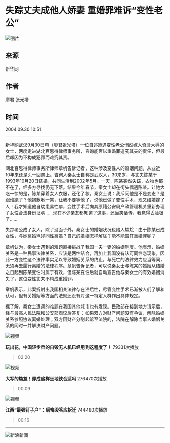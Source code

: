 # 失踪丈夫成他人娇妻 重婚罪难诉“变性老公”

![图片](//n.sinaimg.cn/sinakd10203/238/w119h119/20221208/7ed3-a58e018751ed10b2d3ef2d3808732c16.jpg)

## 来源

新华网

## 作者

廖君 张光塔 

## 时间

2004.09.30 10:51

---

新华网武汉9月30日电（廖君张光塔）一位自述遭遇变性老公悄然嫁人奇耻大辱的女士，两度走进湖北百思得律师事务所，咨询能否以重婚罪追究其夫的责任，但最后却因为不构成犯罪而难究其责。

湖北百思得律师事务所律师章帆告诉记者，这种涉及变性人的婚姻问题，从业近10年来还是头一回遇上。咨询人秦女士自称是武汉人，30来岁，与丈夫陈某于1993年10月20日结婚，共同生活到2002年5月。一天，陈某突然失踪，衣物也都不在了，经多方寻找仍无下落。结果今年春节，秦女士却在街头偶遇陈某。让她大吃一惊的是，陈某穿着女人衣服，还化了妆。秦女士说：我斥问他是不是变态？是跟谁跑了？他抱歉地一笑，让我不要等他了，说他已做了变性手术，现又结婚嫁了人！我才知道他自幼患易性癖，变性手术后向其原籍公安局户政管理机关重新办理了女性合法身份证明……现在不少亲友都知道了这事，还当笑话传，我觉得丢脸极了……

失踪老公成了女人，除了没面子外，秦女士的婚姻状况也陷入尴尬：由于陈某已成女性，与她离婚岂非同性离婚？自己的婚姻怎样解除？能不能告其重婚罪呢？

章帆认为，秦女士遇到的难题直接挑战了我国一夫一妻的婚姻制度。他表示，婚姻关系是一种民事法律关系，应该是两性结合，再加上我国没有认可同性恋现象，因此一方变性这个法律事实足以导致婚姻关系的终止，与死亡的法律效力应当等同，无须再去履行离婚的法律程序。章帆告诉记者，可以说秦女士与陈某的婚姻从结婚之日起到陈某变性时属于有效，但陈某变性后就自动宣告他与秦女士的有效婚姻消失了，这位变性丈夫不构成重婚罪。

章帆表示，此案折射出我国相关法律存在滞后性，尽管变性手术已渐被人们了解和认可，但有关婚姻等方面的法规还没有对这一特定人群作出具体规定。

据了解，秦女士遭遇的难题在我国其他城市也有发现。民政部在接到地方请示后，经与最高人民法院和公安部商议后答复：如果双方对财产问题没有争议，解除婚姻关系参照协议离婚处理；双方因财产分割起诉至法院的，法院在解除当事人婚姻关系的同时一并解决财产问题。

![视频](//z0.sinaimg.cn/auto/crop?img=https://n.sinaimg.cn/vmsri/orj480/7b64f2a5ly1hxtsgju1alj20u00gvabz.jpg&size=370_207&bgf=1&bgc=%23000000)

**玩出花，中国轻步兵的自毁无人机已经用到这程度了！** 79331次播放

> 02:20

![视频](//z0.sinaimg.cn/auto/crop?img=https://n.sinaimg.cn/sinakd20250122ac/533/w480h853/20250122/e4dc-16838cc765b7bd65f0d4eba1aa2015e0.jpg&size=370_207&bgf=1&bgc=%23000000)

**大写的尴尬！穿成这样坐地铁合适吗** 276470次播放

> 00:09

![视频](//z0.sinaimg.cn/auto/crop?img=https://n.sinaimg.cn/front20250122ac/533/w480h853/20250122/d007-a7785236b200d553d8d12f35d7b9af82.jpg&size=370_207&bgf=1&bgc=%23000000)

**江西“最强钉子户”：后悔没答应拆迁** 744480次播放

> 00:16

---

![新浪新闻](https://n.sinaimg.cn/default/80905340/20200331/sinalogo.png)
<!-- tcd_original_link https://news.sina.cn/sa/2004-09-30/detail-ikknscsi4390811.d.html -->
